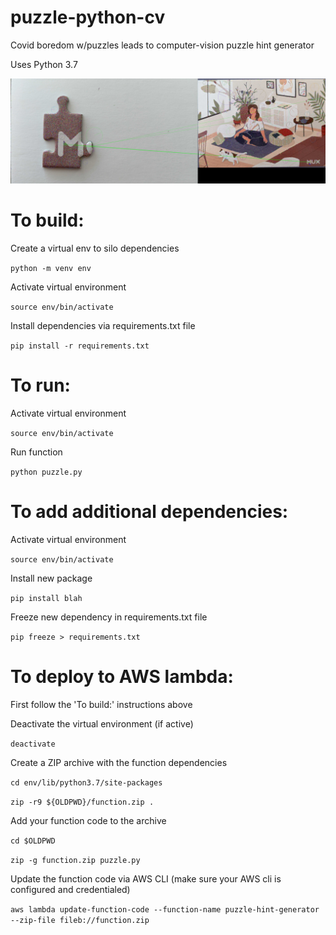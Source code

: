 # puzzle-python-cv
Covid boredom w/puzzles leads to computer-vision puzzle hint generator

Uses Python 3.7 

![Example Solution](output/solution.jpg)

# To build:

Create a virtual env to silo dependencies

`python -m venv env`

Activate virtual environment

`source env/bin/activate`

Install dependencies via requirements.txt file

`pip install -r requirements.txt`

# To run:

 Activate virtual environment

 `source env/bin/activate`

 Run function

 `python puzzle.py`

# To add additional dependencies:

Activate virtual environment

`source env/bin/activate`

Install new package

`pip install blah`

Freeze new dependency in requirements.txt file

`pip freeze > requirements.txt`


# To deploy to AWS lambda:

First follow the 'To build:' instructions above

Deactivate the virtual environment (if active)

`deactivate`

Create a ZIP archive with the function dependencies

`cd env/lib/python3.7/site-packages`

`zip -r9 ${OLDPWD}/function.zip .`

Add your function code to the archive

`cd $OLDPWD`

`zip -g function.zip puzzle.py`

Update the function code via AWS CLI (make sure your AWS cli is configured and credentialed)

`aws lambda update-function-code --function-name puzzle-hint-generator --zip-file fileb://function.zip`

